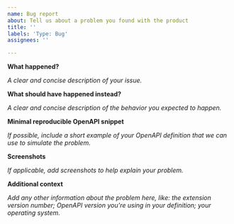 ```yaml
---
name: Bug report
about: Tell us about a problem you found with the product
title: ''
labels: 'Type: Bug'
assignees: ''

---
```


**What happened?**

*A clear and concise description of your issue.*

**What should have happened instead?**

*A clear and concise description of the behavior you expected to happen.*

**Minimal reproducible OpenAPI snippet**

*If possible, include a short example of your OpenAPI definition that we can use to simulate the problem.*

**Screenshots**

*If applicable, add screenshots to help explain your problem.*

**Additional context**

*Add any other information about the problem here, like: the extension version number; OpenAPI version you're using in your definition; your operating system.*
